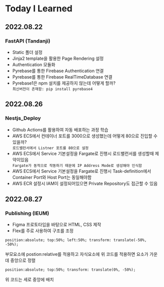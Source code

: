 # Today I Learned

## 2022.08.22

### FastAPI (Tandanji)

- Static 폴더 설정
- Jinja2 template을 활용한 Page Rendering 설정
- Authentication 모듈화
- Pyrebase를 통한 Firebase Authentication 연결
- Pyrebase를 통한 Firebase RealTimeDatabase 연결
- Pyrebase1은 npm 설치를 제공하지 않는데 어떻게 할까?<br>
  `최신버전이 존재함: pip install pyrebase4`

## 2022.08.26

### Nestjs_Deploy

- Github Actions를 활용하여 자동 배포하는 과정 학습
- AWS ECS에서 컨테이너 포트를 3000으로 생성했는데 어떻게 80으로 진입할 수 있을까?<br>
  `로드밸런서에서 Listner 포트를 80으로 설정`
- AWS ECS에서 Service 기본설정을 Fargate로 진행시 로드밸런서를 생성할때 제약이있음<br>
  `Fargate가 동적으로 작동하기 때문에 IP Address Mode로 생성해야 인식함`
- AWS ECS에서 Service 기본설정을 Fargate로 진행시 Task-definition에서 Container Port와 Host Port는 동일해야함
- AWS ECR 설정시 IAM이 설정되어있으면 Private Repository도 접근할 수 있음

## 2022.08.27

### Publishing (IEUM)

- Figma 프로토타입을 바탕으로 HTML, CSS 제작
- Flex를 주로 사용하여 구조를 조정

```
position:absolute; top:50%; left:50%; transform: translate(-50%, -50%);
```

부모요소에 postion:relative를 적용하고 자식요소에 위 코드를 적용하면 요소가 가운데 중앙으로 정렬

```
position:absolute; top:50%; transform: translate(0%, -50%);
```

위 코드는 세로 중앙에 배치
